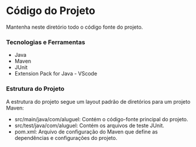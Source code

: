 # Código do Projeto

Mantenha neste diretório todo o código fonte do projeto. 

### Tecnologias e Ferramentas
- Java
- Maven
- JUnit
- Extension Pack for Java - VScode

### Estrutura do Projeto
A estrutura do projeto segue um layout padrão de diretórios para um projeto Maven:

- src/main/java/com/aluguel: Contém o código-fonte principal do projeto.
- src/test/java/com/aluguel: Contém os arquivos de teste JUnit.
- pom.xml: Arquivo de configuração do Maven que define as dependências e configurações do projeto.

